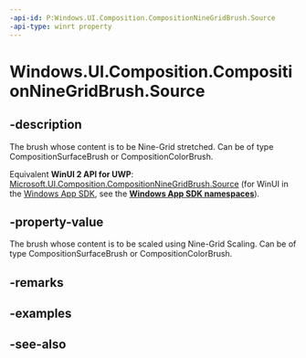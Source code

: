 ```yaml
---
-api-id: P:Windows.UI.Composition.CompositionNineGridBrush.Source
-api-type: winrt property
---
```


<!-- Property syntax
public Windows.UI.Composition.CompositionBrush Source { get;  set; }
-->

# Windows.UI.Composition.CompositionNineGridBrush.Source

## -description
The brush whose content is to be Nine-Grid stretched. Can be of type CompositionSurfaceBrush or CompositionColorBrush.

Equivalent **WinUI 2 API for UWP**: [Microsoft.UI.Composition.CompositionNineGridBrush.Source](/windows/winui/api/microsoft.ui.composition.compositionninegridbrush.source) (for WinUI in the [Windows App SDK](/windows/apps/windows-app-sdk/), see the **[Windows App SDK namespaces](/windows/windows-app-sdk/api/winrt/)**).

## -property-value
The brush whose content is to be scaled using Nine-Grid Scaling. Can be of type CompositionSurfaceBrush or CompositionColorBrush.

## -remarks

## -examples

## -see-also

